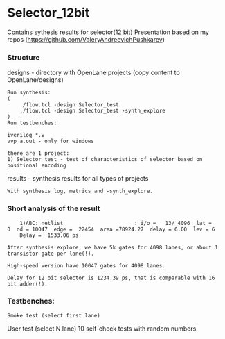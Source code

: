 # Selector_12bit
Contains sythesis results for selector(12 bit)
Presentation based on my repos (https://github.com/ValeryAndreevichPushkarev)

### Structure


designs - directory with OpenLane projects (copy content to OpenLane/designs)

	Run synthesis:
	(
		./flow.tcl -design Selector_test
		./flow.tcl -design Selector_test -synth_explore 
	)
	Run testbenches:

	iverilog *.v
	vvp a.out - only for windows

	there are 1 project:
	1) Selector test - test of characteristics of selector based on positional encoding


results - synthesis results for all types of projects

	With synthesis log, metrics and -synth_explore.
### Short analysis of the result

		1)ABC: netlist                       : i/o =   13/ 4096  lat =    0  nd = 10047  edge =  22454  area =78924.27  delay = 6.00  lev = 6
		Delay =  1533.06 ps 

    After synthesis explore, we have 5k gates for 4098 lanes, or about 1 transistor gate per lane(!).
    
    High-speed version have 10047 gates for 4098 lanes.
    
    Delay for 12 bit selector is 1234.39 ps, that is comparable with 16 bit adder(!).
    

### Testbenches:
	Smoke test (select first lane)
  User test (select N lane)
	10 self-check tests with random numbers
